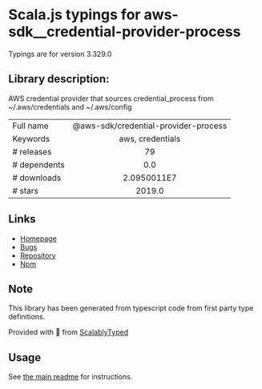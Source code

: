 
# Scala.js typings for aws-sdk__credential-provider-process

Typings are for version 3.329.0

## Library description:
AWS credential provider that sources credential_process from ~/.aws/credentials and ~/.aws/config

|                    |                 |
| ------------------ | :-------------: |
| Full name          | @aws-sdk/credential-provider-process |
| Keywords           | aws, credentials |
| # releases         | 79 |
| # dependents       | 0.0 |
| # downloads        | 2.0950011E7 |
| # stars            | 2019.0 |

## Links
- [Homepage](https://github.com/aws/aws-sdk-js-v3/tree/main/packages/credential-provider-process)
- [Bugs](https://github.com/aws/aws-sdk-js-v3/issues)
- [Repository](https://github.com/aws/aws-sdk-js-v3)
- [Npm](https://www.npmjs.com/package/%40aws-sdk%2Fcredential-provider-process)
    


## Note
This library has been generated from typescript code from first party type definitions.

Provided with :purple_heart: from [ScalablyTyped](https://github.com/oyvindberg/ScalablyTyped)

## Usage
See [the main readme](../../readme.md) for instructions.


